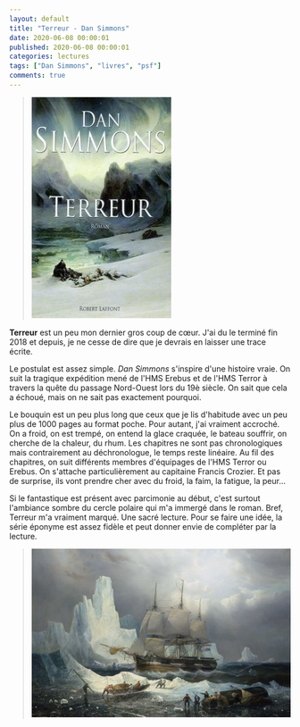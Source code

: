 ```yaml
---
layout: default
title: "Terreur - Dan Simmons"
date: 2020-06-08 00:00:01
published: 2020-06-08 00:00:01
categories: lectures
tags: ["Dan Simmons", "livres", "psf"]
comments: true
---
```


> ![moutons](/_pics/lv/simmons_dan/terreur.jpg)

**Terreur** est un peu mon dernier gros coup de cœur. J'ai du le terminé fin 2018 et depuis, je ne cesse de dire que je devrais en laisser une trace écrite.

Le postulat est assez simple. *Dan Simmons* s'inspire d'une histoire vraie. On suit la tragique expédition mené de l'HMS Erebus et de l'HMS Terror à travers la quête du passage Nord-Ouest lors du 19è siècle. On sait que cela a échoué, mais on ne sait pas exactement pourquoi.

Le bouquin est un peu plus long que ceux que je lis d'habitude avec un peu plus de 1000 pages au format poche. Pour autant, j'ai vraiment accroché. On a froid, on est trempé, on entend la glace craquée, le bateau souffrir, on cherche de la chaleur, du rhum. Les chapitres ne sont pas chronologiques mais contrairement au déchronologue, le temps reste linéaire. Au fil des chapitres, on suit différents membres d'équipages de l'HMS Terror ou Erebus. On s'attache particulièrement au capitaine Francis Crozier. Et pas de surprise, ils vont prendre cher avec du froid, la faim, la fatigue, la peur...

Si le fantastique est présent avec parcimonie au début, c'est surtout l'ambiance sombre du cercle polaire qui m'a immergé dans le roman. Bref, Terreur m'a vraiment marqué. Une sacré lecture. Pour se faire une idée, la série éponyme est assez fidèle et peut donner envie de compléter par la lecture.

> ![moutons](/_pics/lv/simmons_dan/erebus.jpg)
